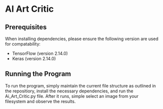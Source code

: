 # AI Art Critic

## Prerequisites

When installing dependencies, please ensure the following version are used for compatability:

- TensorFlow (version 2.14.0)
- Keras (version 2.14.0)

## Running the Program

To run the program, simply maintain the current file structure as outlined in the repositiory, install the necessary dependencies, and run the Ai_Art_Critic.py file. After it runs,
simple select an image from your filesystem and observe the results. 
